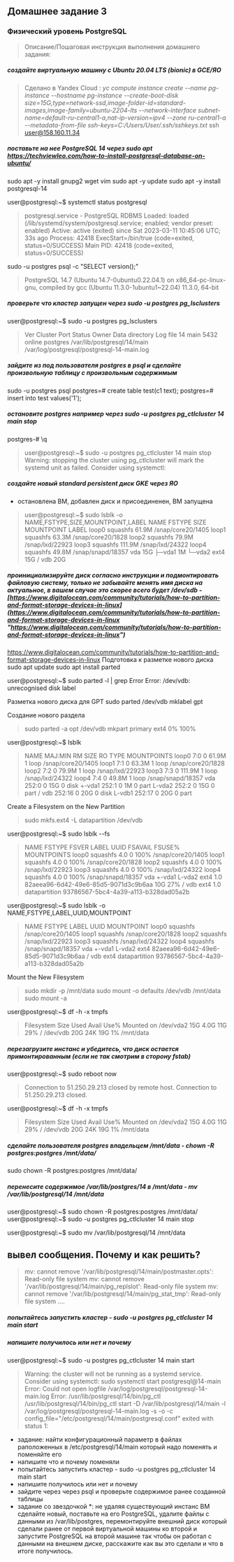 
##  Домашнее задание 3
###  Физический уровень PostgreSQL
>Описание/Пошаговая инструкция выполнения домашнего задания:

##### создайте виртуальную машину c Ubuntu 20.04 LTS (bionic) в GCE/ЯО
> Сделано в Yandex Cloud :
> _yc compute instance create --name pg-instance --hostname pg-instance --create-boot-disk size=15G,type=network-ssd,image-folder-id=standard-images,image-family=ubuntu-2204-lts --network-interface subnet-name=default-ru-central1-a,nat-ip-version=ipv4 --zone ru-central1-a --metadata-from-file ssh-keys=C:/Users/User/.ssh/sshkeys.txt_
> ssh user@158.160.11.34
#####  поставьте на нее PostgreSQL 14 через sudo apt https://techviewleo.com/how-to-install-postgresql-database-on-ubuntu/
sudo apt -y install gnupg2 wget vim
sudo apt -y update
sudo apt -y install postgresql-14

user@postgresql:~$ systemctl status postgresql
>postgresql.service - PostgreSQL RDBMS
     Loaded: loaded (/lib/systemd/system/postgresql.service; enabled; vendor preset: enabled)
     Active: active (exited) since Sat 2023-03-11 10:45:06 UTC; 33s ago
    Process: 42418 ExecStart=/bin/true (code=exited, status=0/SUCCESS)
   Main PID: 42418 (code=exited, status=0/SUCCESS)
   
sudo -u postgres psql -c "SELECT version();"  
>PostgreSQL 14.7 (Ubuntu 14.7-0ubuntu0.22.04.1) on x86_64-pc-linux-gnu, compiled by gcc (Ubuntu 11.3.0-1ubuntu1~22.04) 11.3.0, 64-bit
> 
#####  проверьте что кластер запущен через sudo -u postgres pg_lsclusters
user@postgresql:~$ sudo -u postgres pg_lsclusters
>Ver Cluster Port Status Owner    Data directory              Log file
14  main    5432 online postgres /var/lib/postgresql/14/main /var/log/postgresql/postgresql-14-main.log
##### зайдите из под пользователя postgres в psql и сделайте произвольную таблицу с произвольным содержимым  
sudo -u postgres psql
postgres=# create table test(c1 text);
postgres=# insert into test values('1');

##### остановите postgres например через sudo -u postgres pg_ctlcluster 14 main stop
postgres-# \q
>user@postgresql:~$ sudo -u postgres pg_ctlcluster 14 main stop
Warning: stopping the cluster using pg_ctlcluster will mark the systemd unit as failed. Consider using systemctl:

#####   создайте новый standard persistent диск GKE через ЯО
- остановлена ВМ, добавлен диск и присоединенен, ВМ запущена
> user@postgresql:~$ sudo lsblk -o NAME,FSTYPE,SIZE,MOUNTPOINT,LABEL
NAME   FSTYPE     SIZE MOUNTPOINT        LABEL
loop0  squashfs  61.9M /snap/core20/1405
loop1  squashfs  63.3M /snap/core20/1828
loop2  squashfs  79.9M /snap/lxd/22923
loop3  squashfs 111.9M /snap/lxd/24322
loop4  squashfs  49.8M /snap/snapd/18357
vda                15G
├─vda1              1M
└─vda2 ext4        15G /
vdb                20G
#####  проинициализируйте диск согласно инструкции и подмонтировать файловую систему, только не забывайте менять имя диска на актуальное, в вашем случае это скорее всего будет /dev/sdb -  [https://www.digitalocean.com/community/tutorials/how-to-partition-and-format-storage-devices-in-linux](https://www.digitalocean.com/community/tutorials/how-to-partition-and-format-storage-devices-in-linux "https://www.digitalocean.com/community/tutorials/how-to-partition-and-format-storage-devices-in-linux")
https://www.digitalocean.com/community/tutorials/how-to-partition-and-format-storage-devices-in-linux
Подготовка к разметке нового диска
sudo apt update
sudo apt install parted

user@postgresql:~$ sudo parted -l | grep Error
Error: /dev/vdb: unrecognised disk label

Разметка нового диска для GPT
sudo parted /dev/vdb mklabel gpt

Создание нового раздела
>sudo parted -a opt /dev/vdb mkpart primary ext4 0% 100%

user@postgresql:~$ lsblk
>NAME   MAJ:MIN RM   SIZE RO TYPE MOUNTPOINTS
loop0    7:0    0  61.9M  1 loop /snap/core20/1405
loop1    7:1    0  63.3M  1 loop /snap/core20/1828
loop2    7:2    0  79.9M  1 loop /snap/lxd/22923
loop3    7:3    0 111.9M  1 loop /snap/lxd/24322
loop4    7:4    0  49.8M  1 loop /snap/snapd/18357
vda    252:0    0    15G  0 disk
+-vda1 252:1    0     1M  0 part
L-vda2 252:2    0    15G  0 part /
vdb    252:16   0    20G  0 disk
L-vdb1 252:17   0    20G  0 part

Create a Filesystem on the New Partition
>sudo mkfs.ext4 -L datapartition /dev/vdb

user@postgresql:~$ sudo lsblk --fs
>NAME   FSTYPE   FSVER LABEL         UUID                                 FSAVAIL FSUSE% MOUNTPOINTS
loop0  squashfs 4.0                                                            0   100% /snap/core20/1405
loop1  squashfs 4.0                                                            0   100% /snap/core20/1828
loop2  squashfs 4.0                                                            0   100% /snap/lxd/22923
loop3  squashfs 4.0                                                            0   100% /snap/lxd/24322
loop4  squashfs 4.0                                                            0   100% /snap/snapd/18357
vda
+-vda1
L-vda2 ext4     1.0                 82aeea96-6d42-49e6-85d5-9071d3c9b6aa     10G    27% /
vdb    ext4     1.0   datapartition 93786567-5bc4-4a39-a113-b328dad05a2b

user@postgresql:~$ sudo lsblk -o NAME,FSTYPE,LABEL,UUID,MOUNTPOINT
>NAME   FSTYPE   LABEL         UUID                                 MOUNTPOINT
loop0  squashfs                                                    /snap/core20/1405
loop1  squashfs                                                    /snap/core20/1828
loop2  squashfs                                                    /snap/lxd/22923
loop3  squashfs                                                    /snap/lxd/24322
loop4  squashfs                                                    /snap/snapd/18357
vda
+-vda1
L-vda2 ext4                   82aeea96-6d42-49e6-85d5-9071d3c9b6aa /
vdb    ext4     datapartition 93786567-5bc4-4a39-a113-b328dad05a2b

Mount the New Filesystem
>sudo mkdir -p /mnt/data
sudo mount -o defaults /dev/vdb /mnt/data
sudo mount -a

user@postgresql:~$ df -h -x tmpfs
>Filesystem      Size  Used Avail Use% Mounted on
/dev/vda2        15G  4.0G   11G  29% /
/dev/vdb         20G   24K   19G   1% /mnt/data

##### перезагрузите инстанс и убедитесь, что диск остается примонтированным (если не так смотрим в сторону fstab)
user@postgresql:~$ sudo reboot now
>Connection to 51.250.29.213 closed by remote host.
Connection to 51.250.29.213 closed.

user@postgresql:~$ df -h -x tmpfs
>Filesystem      Size  Used Avail Use% Mounted on
/dev/vda2        15G  4.0G   11G  29% /
/dev/vdb         20G   24K   19G   1% /mnt/data

##### сделайте пользователя postgres владельцем /mnt/data - chown -R postgres:postgres /mnt/data/
sudo chown -R postgres:postgres /mnt/data/

##### перенесите содержимое /var/lib/postgres/14 в /mnt/data - mv /var/lib/postgresql/14 /mnt/data
user@postgresql:~$ sudo chown -R postgres:postgres /mnt/data/
user@postgresql:~$ sudo -u postgres pg_ctlcluster 14 main stop

user@postgresql:~$ sudo mv /var/lib/postgresql/14 /mnt/data
## вывел сообщения. Почему и как решить?
>mv: cannot remove '/var/lib/postgresql/14/main/postmaster.opts': Read-only file system
mv: cannot remove '/var/lib/postgresql/14/main/pg_replslot': Read-only file system
mv: cannot remove '/var/lib/postgresql/14/main/pg_stat_tmp': Read-only file system
....
##### попытайтесь запустить кластер - sudo -u postgres pg_ctlcluster 14 main start
#####  напишите получилось или нет и почему
user@postgresql:~$ sudo -u postgres pg_ctlcluster 14 main start
>Warning: the cluster will not be running as a systemd service. Consider using systemctl:
  sudo systemctl start postgresql@14-main
Error: Could not open logfile /var/log/postgresql/postgresql-14-main.log
Error: /usr/lib/postgresql/14/bin/pg_ctl /usr/lib/postgresql/14/bin/pg_ctl start -D /var/lib/postgresql/14/main -l /var/log/postgresql/postgresql-14-main.log -s -o  -c config_file="/etc/postgresql/14/main/postgresql.conf"  exited with status 1:

-   задание: найти конфигурационный параметр в файлах раположенных в /etc/postgresql/14/main который надо поменять и поменяйте его
-   напишите что и почему поменяли
-   попытайтесь запустить кластер - sudo -u postgres pg_ctlcluster 14 main start
-   напишите получилось или нет и почему
-   зайдите через через psql и проверьте содержимое ранее созданной таблицы
-   задание со звездочкой *: не удаляя существующий инстанс ВМ сделайте новый, поставьте на его PostgreSQL, удалите файлы с данными из /var/lib/postgres, перемонтируйте внешний диск который сделали ранее от первой виртуальной машины ко второй и запустите PostgreSQL на второй машине так чтобы он работал с данными на внешнем диске, расскажите как вы это сделали и что в итоге получилось.
<!--stackedit_data:
eyJoaXN0b3J5IjpbLTgyOTg1NDY1LDIxMjA1Mjc2OTgsLTk4MT
IwNDA1Nyw1MTYwOTkyNjIsMTY3Njc3NTY1MywtMTgwMjQ1MDcx
MSwtMTAzNTc0NjA0MywxOTAxMTkzODk4LC0xNTc4NjIwNTc4LD
E1OTQ0NzgyODldfQ==
-->